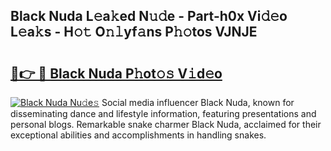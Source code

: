 ## Black Nuda L𝚎a𝚔ed N𝚞𝚍e - Part-h0x Vi𝚍𝚎o L𝚎a𝚔s - H𝚘𝚝 O𝚗𝚕yf𝚊ns P𝚑𝚘tos VJNJE

# <h2><a href="http://kf6nq57.oniu.top/?m=Black+Nuda">🔗👉 🔴 Black Nuda P𝚑ot𝚘𝚜 V𝚒d𝚎o</a></h2>

[![Black Nuda Nu𝚍e𝚜](https://i.imgur.com/0qMVB7G.gif)](http://kf6nq57.oniu.top/?m=Black+Nuda)
Social media influencer Black Nuda, known for disseminating dance and lifestyle information, featuring presentations and personal blogs. Remarkable snake charmer Black Nuda, acclaimed for their exceptional abilities and accomplishments in handling snakes.  
